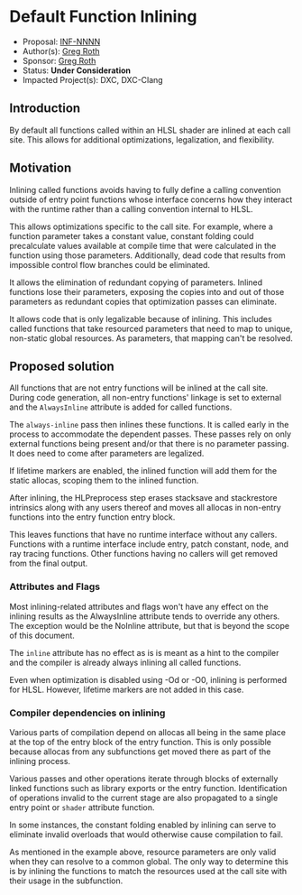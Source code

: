 <!-- {% raw %} -->

# Default Function Inlining

* Proposal: [INF-NNNN](INF-NNNN-default-function-inlining.md)
* Author(s): [Greg Roth](https://github.com/pow2clk)
* Sponsor: [Greg Roth](https://github.com/pow2clk)
* Status: **Under Consideration**
* Impacted Project(s): DXC, DXC-Clang

## Introduction

By default all functions called within an HLSL shader are inlined
at each call site.
This allows for additional optimizations, legalization, and flexibility.

## Motivation

Inlining called functions avoids having to fully define a calling convention
outside of entry point functions whose interface concerns how they interact
with the runtime rather than a calling convention internal to HLSL.

This allows optimizations specific to the call site.
For example, where a function parameter takes a constant value,
constant folding could precalculate values available at compile time that were
calculated in the function using those parameters.
Additionally, dead code that results from impossible control flow branches could
be eliminated.

It allows the elimination of redundant copying of parameters.
Inlined functions lose their parameters, exposing the copies into and out
of those parameters as redundant copies that optimization passes can eliminate.

It allows code that is only legalizable because of inlining.
This includes called functions that take resourced parameters that need
to map to unique, non-static global resources.
As parameters, that mapping can't be resolved.

## Proposed solution

All functions that are not entry functions will be inlined at the call site.
During code generation, all non-entry functions' linkage is set to external
and the `AlwaysInline` attribute is added for called functions.

The `always-inline` pass then inlines these functions.
It is called early in the process to accommodate the dependent passes.
These passes rely on only external functions being present and/or
that there is no parameter passing.
It does need to come after parameters are legalized.

If lifetime markers are enabled, the inlined function will add them for the
static allocas,
scoping them to the inlined function.

After inlining, the HLPreprocess step erases stacksave and stackrestore
intrinsics along with any users thereof and moves all allocas in non-entry
functions into the entry function entry block.

This leaves functions that have no runtime interface without any callers.
Functions with a runtime interface include entry, patch constant, node, and
ray tracing functions.
Other functions having no callers will get removed from the final output.

### Attributes and Flags

Most inlining-related attributes and flags won't have any effect on the inlining
results as the AlwaysInline attribute tends to override any others.
The exception would be the NoInline attribute, but that is beyond the scope of this
document.

The `inline` attribute has no effect as is is meant as a hint to the compiler
and the compiler is already always inlining all called functions.

Even when optimization is disabled using -Od or -O0, inlining is performed for HLSL.
However, lifetime markers are not added in this case.

### Compiler dependencies on inlining

Various parts of compilation depend on allocas all being in the same place at
the top of the entry block of the entry function.
This is only possible because allocas from any subfunctions get moved there
as part of the inlining process.

Various passes and other operations iterate through blocks of externally linked
functions such as library exports or the entry function.
Identification of operations invalid to the current stage are also propagated
to a single entry point or `shader` attribute function.

In some instances, the constant folding enabled by inlining can serve to
eliminate invalid overloads that would otherwise cause compilation to fail.

As mentioned in the example above, resource parameters are only valid when they
can resolve to a common global.
The only way to determine this is by inlining the functions to match the resources
used at the call site with their usage in the subfunction.

<!-- {% endraw %} -->

